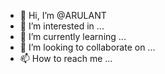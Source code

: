 - 👋 Hi, I’m @ARULANT
- 👀 I’m interested in ...
- 🌱 I’m currently learning ...
- 💞️ I’m looking to collaborate on ...
- 📫 How to reach me ...

<!---
ARULANT/ARULANT is a ✨ special ✨ repository because its `README.md` (this file) appears on your GitHub profile.
You can click the Preview link to take a look at your changes.
--->
